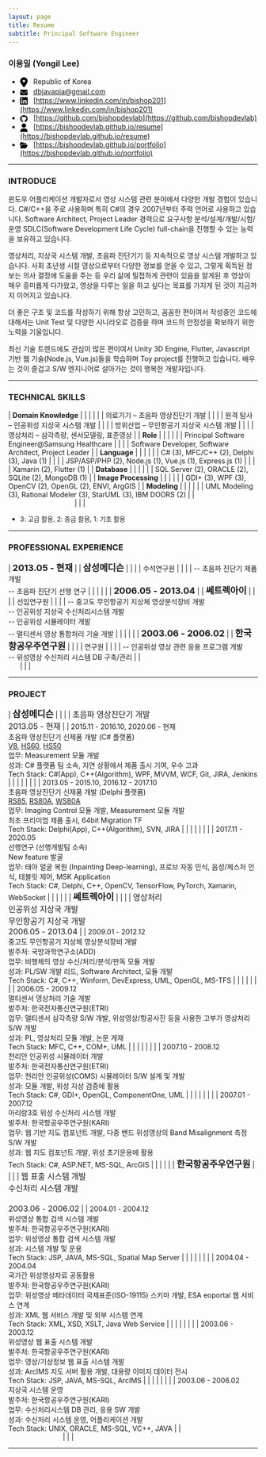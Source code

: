```yaml
---
layout: page
title: Resume
subtitle: Principal Software Engineer
---
```


<style>
img {
    vertical-align: middle;
}
</style>

### 이용일 (Yongil Lee)

* <img src="/assets/images/resume/location-dot-solid.png" width=15/>&nbsp;&nbsp;&nbsp;Republic of Korea
* <img src="/assets/images/resume/envelope-solid.png" width=15/>&nbsp;&nbsp;&nbsp;[dbjavapia@gmail.com](dbjavapia@gmail.com)
* <img src="/assets/images/resume/linkedin.png" width=15/>&nbsp;&nbsp;&nbsp;[https://www.linkedin.com/in/bishop201](https://www.linkedin.com/in/bishop201)
* <img src="/assets/images/resume/github.png" width=15/>&nbsp;&nbsp;&nbsp;[https://github.com/bishopdevlab](https://github.com/bishopdevlab)
* <img src="/assets/images/resume/user-solid.png" width=15/>&nbsp;&nbsp;&nbsp;[https://bishopdevlab.github.io/resume](https://bishopdevlab.github.io/resume)
* <img src="/assets/images/resume/folder-open-solid.png" width=15/>&nbsp;&nbsp;&nbsp;[https://bishopdevlab.github.io/portfolio](https://bishopdevlab.github.io/portfolio)

***

### INTRODUCE

윈도우 어플리케이션 개발자로서 영상 시스템 관련 분야에서 다양한 개발 경험이 있습니다. C#/C++을 주로 사용하며 특히 C#의 경우 2007년부터 주력 언어로 사용하고 있습니다. Software Architect, Project Leader 경력으로 요구사항 분석/설계/개발/시험/운영 SDLC(Software Development Life Cycle) full-chain을 진행할 수 있는 능력을 보유하고 있습니다.

영상처리, 지상국 시스템 개발, 초음파 진단기기 등 지속적으로 영상 시스템 개발하고 있습니다. 사회 초년생 시절 영상으로부터 다양한 정보를 얻을 수 있고, 그렇게 획득된 정보는 의사 결정에 도움을 주는 등 우리 삶에 밀접하게 관련이 있음을 알게된 후 영상이 매우 흥미롭게 다가왔고, 영상을 다루는 일을 하고 싶다는 목표를 가지게 된 것이 지금까지 이어지고 있습니다.

더 좋은 구조 및 코드를 작성하기 위해 항상 고민하고, 꼼꼼한 편이여서 작성중인 코드에 대해서는 Unit Test 및 다양한 시니라오로 검증을 하며 코드의 안정성을 확보하기 위한 노력을 기울입니다.

최신 기술 트렌드에도 관심이 많은 편이여서 Unity 3D Engine, Flutter, Javascript 기반 웹 기술(Node.js, Vue.js)들을 학습하며 Toy project를 진행하고 있습니다. 배우는 것이 즐겁고 S/W 엔지니어로 살아가는 것이 행복한 개발자입니다.

***

### TECHNICAL SKILLS

| **Domain&nbsp;Knowledge** | | |
| | | 의료기기 &#8211; 초음파 영상진단기 개발 |
| | | 원격 탐사  &#8211; 인공위성 지상국 시스템 개발 |
| | | 방위산업 &#8211; 무인항공기 지상국 시스템 개발 |
| | | 영상처리 &#8211; 삼각측량, 센서모델링, 표준영상 |
| **Role** | | |
| | | Principal Software Engineer@Samsung Healthcare |
| | | Software Developer, Software Architect, Project Leader |
| **Language** | | |
| | | C# (3), MFC/C++ (2), Delphi (3), Java (1) |
| | | JSP/ASP/PHP (2), Node.js (1), Vue.js (1), Express.js (1) |
| | | Xamarin (2), Flutter (1) |
| **Database** | | |
| | | SQL Server (2), ORACLE (2), SQLite (2), MongoDB (1) |
| **Image&nbsp;Processing** | | |
| | | GDI+ (3), WPF (3), OpenCV (2), OpenGL (2), ENVI, ArgGIS |
| **Modeling** | | |
| | | UML Modeling (3), Rational Modeler (3), StarUML (3), IBM DOORS (2) |
| &nbsp; &nbsp; &nbsp; &nbsp; &nbsp; &nbsp; &nbsp; &nbsp; &nbsp; &nbsp; &nbsp; &nbsp; &nbsp; &nbsp; &nbsp; &nbsp; &nbsp; &nbsp; &nbsp; &nbsp; &nbsp; &nbsp; &nbsp; &nbsp; &nbsp; &nbsp; &nbsp; &nbsp; &nbsp; &nbsp; &nbsp; &nbsp; &nbsp; | | |

* <font size=2>3: 고급 활용, 2: 중급 활용, 1: 기초 활용</font>

***

### PROFESSIONAL EXPERIENCE

| **<font size=4>2013.05 - 현재</font>** | | **<font size=4>삼성메디슨</font>** |
| | | 수석연구원 |
| | | -- 초음파 진단기 제품 개발<br>-- 초음파 진단기 선행 연구 |
| | | |
| **<font size=4>2006.05 - 2013.04</font>** | | **<font size=4>쎄트렉아이</font>** |
| | | 선임연구원 |
| | | -- 중고도 무인항공기 지상체 영상분석장비 개발<br>-- 인공위성 지상국 수신처리시스템 개발<br>-- 인공위성 시뮬레이터 개발<br>-- 멀티센서 영상 통합처리 기술 개발 |
| | | |
| **<font size=4>2003.06 - 2006.02</font>** | | **<font size=4>한국항공우주연구원</font>** |
| | | 연구원 |
| | | -- 인공위성 영상 관련 응용 프로그램 개발<br>-- 위성영상 수신처리 시스템 DB 구축/관리 |
| &nbsp; &nbsp; &nbsp; &nbsp; &nbsp; &nbsp; &nbsp; &nbsp; &nbsp; &nbsp; &nbsp; &nbsp; &nbsp; &nbsp; &nbsp; &nbsp; &nbsp; &nbsp; &nbsp; &nbsp; &nbsp; &nbsp; &nbsp; &nbsp; &nbsp; &nbsp; &nbsp; &nbsp; &nbsp; &nbsp; &nbsp; &nbsp; &nbsp; | | |

***

### PROJECT

| **<font size=4>삼성메디슨</font>** | | |
| <font size=3>초음파 영상진단기 개발<br>2013.05 - 현재</font> | | 2015.11 - 2016.10, 2020.06 - 현재<br>초음파 영상진단기 신제품 개발 (C# 플랫폼)<br>[V8](https://samsunghealthcare.com/kr/products/UltrasoundSystem/V8/General%20Imaging/benefit), [HS60](https://samsunghealthcare.com/kr/products/UltrasoundSystem/HS60/General%20Imaging/benefit), [HS50](https://samsunghealthcare.com/kr/products/UltrasoundSystem/HS50/General%20Imaging/benefit)<br>업무: Measurement 모듈 개발<br>성과: C# 플랫폼 팀 소속, 지연 상황에서 제품 출시 기여, 우수 고과<br>Tech Stack: C#(App), C++(Algorithm), WPF, MVVM, WCF, Git, JIRA, Jenkins |
| | | |
| | | 2013.05 - 2015.10, 2016.12 - 2017.10<br>초음파 영상진단기 신제품 개발 (Delphi 플랫폼)<br>[RS85](https://samsunghealthcare.com/kr/products/UltrasoundSystem/RS85%20Prestige/Radiology/benefit), [RS80A](https://samsunghealthcare.com/kr/products/UltrasoundSystem/RS80A/Radiology/benefit), [WS80A](https://samsunghealthcare.com/kr/products/UltrasoundSystem/WS80A/Obstetrics%20-%20Gynecology/benefit)<br>업무: Imaging Control 모듈 개발, Measurement 모듈 개발<br>최초 프리미엄 제품 출시, 64bit Migration TF<br>Tech Stack: Delphi(App), C++(Algorithm), SVN, JIRA |
| | | |
| | | 2017.11 - 2020.05<br>선행연구 (선행개발팀 소속)<br>New feature 발굴<br>업무: 태아 얼굴 복원 (Inpainting Deep-learning), 프로브 자동 인식, 음성/제스처 인식, 테블릿 제어, MSK Application<br>Tech Stack: C#, Delphi, C++, OpenCV, TensorFlow, PyTorch, Xamarin, WebSocket |
| | | |
| **<font size=4>쎄트렉아이</font>** | | |
| <font size=3>영상처리<br>인공위성 지상국 개발<br>무인항공기 지상국 개발<br>2006.05 - 2013.04</font> | | 2009.01 - 2012.12<br>중고도 무인항공기 지상체 영상분석장비 개발<br>발주처: 국방과학연구소(ADD)<br>업무: 비행체의 영상 수신/처리/분석/판독 모듈 개발<br>성과: PL/SW 개발 리드, Software Architect, 모듈 개발<br>Tech Stack: C#, C++, Winform, DevExpress, UML, OpenGL, MS-TFS |
| | | |
| | | 2006.05 - 2009.12<br>멀티센서 영상처리 기술 개발<br>발주처: 한국전자통신연구원(ETRI)<br>업무: 멀티센서 삼각측량 S/W 개발, 위성영상/항공사진 등을 사용한 고부가 영상처리 S/W 개발<br>성과: PL, 영상처리 모듈 개발, 논문 게재<br>Tech Stack: MFC, C++, COM+, UML |
| | | |
| | | 2007.10 - 2008.12<br>천리안 인공위성 시뮬레이터 개발<br>발주처: 한국전자통신연구원(ETRI)<br>업무: 천리안 인공위성(COMS) 시뮬레이터 S/W 설계 및 개발<br>성과: 모듈 개발, 위성 지상 검증에 활용<br>Tech Stack: C#, GDI+, OpenGL, ComponentOne, UML |
| | | |
| | | 2007.01 - 2007.12<br>아리랑3호 위성 수신처리 시스템 개발<br>발주처: 한국항공우주연구원(KARI)<br>업무: 웹 기반 지도 컴포넌트 개발, 다중 밴드 위성영상의 Band Misalignment 측정 S/W 개발<br>성과: 웹 지도 컴포넌트 개발, 위성 초기운용에 활용<br>Tech Stack: C#, ASP.NET, MS-SQL, ArcGIS |
| | | |
| **<font size=4>한국항공주우연구원</font>** | | |
| <font size=3>웹 표출 시스템 개발<br>수신처리 시스템 개발<br><br>2003.06 - 2006.02</font> | | 2004.01 - 2004.12<br>위성영상 통합 검색 시스템 개발<br>발주처: 한국항공우주연구원(KARI)<br>업무: 위성영상 통합 검색 시스템 개발<br>성과: 시스템 개발 및 운용<br>Tech Stack: JSP, JAVA, MS-SQL, Spatial Map Server |
| | | |
| | | 2004.04 - 2004.04<br>국가간 위성영상자료 공동활용<br>발주처: 한국항공우주연구원(KARI)<br>업무: 위성영상 메타데이터 국제표준(ISO-19115) 스키마 개발, ESA eoportal 웹 서비스 연계<br>성과: XML 웹 서비스 개발 및 외부 시스템 연계<br>Tech Stack: XML, XSD, XSLT, Java Web Service |
| | | |
| | | 2003.06 - 2003.12<br>위성영상 웹 표출 시스템 개발<br>발주처: 한국항공우주연구원(KARI)<br>업무: 영상/기상정보 웹 표출 시스템 개발<br>성과: ArcIMS 지도 서버 활용 개발, 대용량 이미지 데이터 전시<br>Tech Stack: JSP, JAVA, MS-SQL, ArcIMS |
| | | |
| | | 2003.06 - 2006.02<br>지상국 시스템 운영<br>발주처: 한국항공우주연구원(KARI)<br>업무: 수신처리시스템 DB 관리, 응용 SW 개발<br>성과: 수신처리 시스템 운영, 어플리케이션 개발<br>Tech Stack: UNIX, ORACLE, MS-SQL, VC++, JAVA |
| &nbsp; &nbsp; &nbsp; &nbsp; &nbsp; &nbsp; &nbsp; &nbsp; &nbsp; &nbsp; &nbsp; &nbsp; &nbsp; &nbsp; &nbsp; &nbsp; &nbsp; &nbsp; &nbsp; &nbsp; &nbsp; &nbsp; &nbsp; &nbsp; &nbsp; &nbsp; &nbsp; &nbsp; &nbsp; &nbsp; &nbsp; &nbsp; &nbsp; | | |

***
